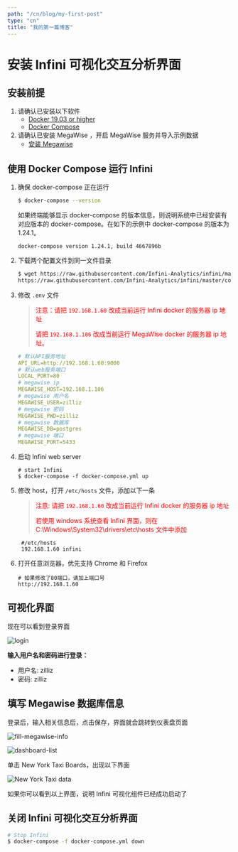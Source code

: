```yaml
---
path: "/cn/blog/my-first-post"
type: "cn"
title: "我的第一篇博客"
---
```


# 安装 Infini 可视化交互分析界面

## 安装前提

1. 请确认已安装以下软件
   - [Docker 19.03 or higher](https://docs.docker.com/engine/installation/linux/docker-ce/ubuntu/)
   - [Docker Compose](https://docs.docker.com/compose/install/)
2. 请确认已安装 MegaWise ，开启 MegaWise 服务并导入示例数据
   - [安装 Megawise](install_infini_sql.md)

## 使用 Docker Compose 运行 Infini

1. 确保 docker-compose 正在运行

   ```bash
   $ docker-compose --version
   ```

   如果终端能够显示 docker-compose 的版本信息，则说明系统中已经安装有对应版本的 docker-compose。在如下的示例中 docker-compose 的版本为 1.24.1。

   ```
   docker-compose version 1.24.1, build 4667896b
   ```

2. 下载两个配置文件到同一文件目录

   ```bash
   $ wget https://raw.githubusercontent.com/Infini-Analytics/infini/master/config/webserver/.env \
   https://raw.githubusercontent.com/Infini-Analytics/infini/master/config/webserver/docker-compose.yml
   ```

3. 修改 `.env` 文件

   > <font color='red'>注意：请把 `192.168.1.60` 改成当前运行 Infini docker 的服务器 ip 地址
   >
   > 请把 `192.168.1.106` 改成当前运行 MegaWise docker 的服务器 ip 地址。</font>

   ```yml
   # 默认API服务地址
   API_URL=http://192.168.1.60:9000
   # 默认web服务端口
   LOCAL_PORT=80
   # megawise ip
   MEGAWISE_HOST=192.168.1.106
   # megawise 用户名
   MEGAWISE_USER=zilliz
   # megawise 密码
   MEGAWISE_PWD=zilliz
   # megawise 数据库
   MEGAWISE_DB=postgres
   # megawise 端口
   MEGAWISE_PORT=5433
   ```

4. 启动 Infini web server

   ```shell
   # start Infini
   $ docker-compose -f docker-compose.yml up
   ```

5. 修改 host，打开 `/etc/hosts` 文件，添加以下一条

   > <font color='red'>注意: 请把 `192.168.1.60` 改成当前运行 Infini docker 的服务器 ip 地址
   >
   > 若使用 windows 系统查看 Infini 界面，则在 C:\Windows\System32\drivers\etc\hosts 文件中添加 </font>

   ```shell
    #/etc/hosts
    192.168.1.60 infini
   ```

6) 打开任意浏览器，优先支持 Chrome 和 Firefox

   ```shell
   # 如果修改了80端口，请加上端口号
   http://192.168.1.60
   ```

## 可视化界面

现在可以看到登录界面

![login](./assets/login.png)

**输入用户名和密码进行登录：**

- 用户名: zilliz
- 密码: zilliz

## 填写 Megawise 数据库信息

登录后，输入相关信息后，点击保存，界面就会跳转到仪表盘页面

![fill-megawise-info](./assets/fill-megawise-info.png)

![dashboard-list](./assets/dashboard-list.png)

单击 New York Taxi Boards，出现以下界面

![New York Taxi data](./assets/nyc-demo.png)

如果你可以看到以上界面，说明 Infini 可视化组件已经成功启动了

## 关闭 Infini 可视化交互分析界面

```bash
# Stop Infini
$ docker-compose -f docker-compose.yml down
```
